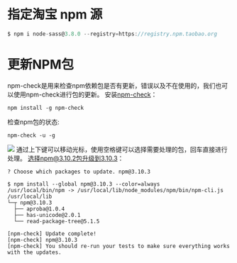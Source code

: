 
# 指定淘宝 npm 源
```js
$ npm i node-sass@3.8.0 --registry=https://registry.npm.taobao.org
```


# 更新NPM包
npm-check是用来检查npm依赖包是否有更新，错误以及不在使用的，我们也可以使用npm-check进行包的更新。
安装[npm-check](https://github.com/dylang/npm-check)：
```
npm install -g npm-check
```
检查npm包的状态:
```
npm-check -u -g
```
![](https://segmentfault.com/image?src=http://upload-images.jianshu.io/upload_images/22188-aef0b264869c5366.png?imageMogr2/auto-orient/strip%7CimageView2/2/w/1240&objectId=1190000005857342&token=621ff08a92f8cd8e6f0e6c3e7d67526f)
通过上下键可以移动光标，使用空格键可以选择需要处理的包，回车直接进行处理。
选择npm@3.10.2包升级到3.10.3：
```
? Choose which packages to update. npm@3.10.3

$ npm install --global npm@3.10.3 --color=always
/usr/local/bin/npm -> /usr/local/lib/node_modules/npm/bin/npm-cli.js
/usr/local/lib
└─┬ npm@3.10.3
  ├── aproba@1.0.4
  ├── has-unicode@2.0.1
  └── read-package-tree@5.1.5

[npm-check] Update complete!
[npm-check] npm@3.10.3
[npm-check] You should re-run your tests to make sure everything works with the updates.
```